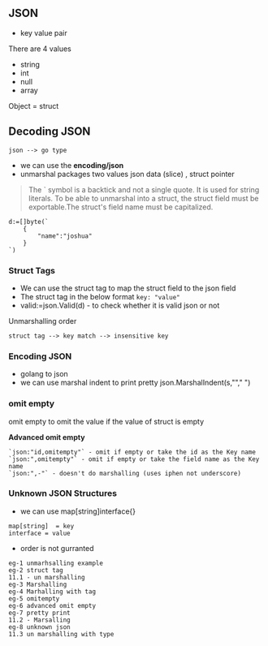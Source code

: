 ## JSON

- key value pair

There are 4 values
- string
- int 
- null
- array

Object = struct

## Decoding JSON

```
json --> go type
```
- we can use the **encoding/json**
- unmarshal packages two values  json data (slice) , struct pointer 

> The ` symbol is a backtick and not a single quote. It is used for string literals.
> To be able to unmarshal into a struct, the struct field must be exportable.The struct's field name must be capitalized.


```
d:=[]byte(`
	{
		"name":"joshua"
	}
`)

```



### Struct Tags
- We can use the struct tag to map the struct field to the json field
- The struct tag in the below format `key: "value"`
- valid:=json.Valid(d)  - to check whether it is valid json or not

Unmarshalling order
```
struct tag --> key match --> insensitive key   
```

### Encoding JSON
- golang to json
- we can use marshal indent to print pretty json.MarshalIndent(s,""," ")
### omit empty

omit empty to omit the value if the value of struct is empty

**Advanced omit empty**

```
`json:"id,omitempty"` - omit if empty or take the id as the Key name
`json:",omitempty"` - omit if empty or take the field name as the Key name
`json:",-"` - doesn't do marshalling (uses iphen not underscore)
```

### Unknown JSON Structures
- we can use map[string]interface{}

```
map[string]  = key
interface = value
```
- order is not gurranted
```
eg-1 unmarhsalling example
eg-2 struct tag
11.1 - un marshalling
eg-3 Marshalling
eg-4 Marhalling with tag
eg-5 omitempty
eg-6 advanced omit empty
eg-7 pretty print
11.2 - Marsalling
eg-8 unknown json
11.3 un marshalling with type
```